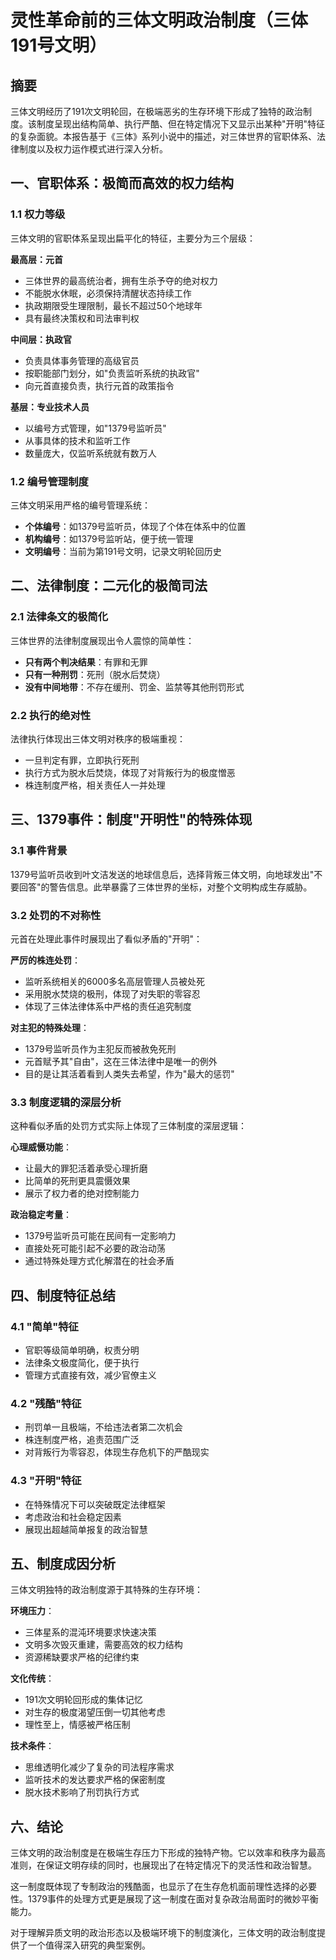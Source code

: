 # 灵性革命前的三体文明政治制度（三体191号文明）

## 摘要

三体文明经历了191次文明轮回，在极端恶劣的生存环境下形成了独特的政治制度。该制度呈现出结构简单、执行严酷、但在特定情况下又显示出某种"开明"特征的复杂面貌。本报告基于《三体》系列小说中的描述，对三体世界的官职体系、法律制度以及权力运作模式进行深入分析。

## 一、官职体系：极简而高效的权力结构

### 1.1 权力等级

三体文明的官职体系呈现出扁平化的特征，主要分为三个层级：

**最高层：元首**

- 三体世界的最高统治者，拥有生杀予夺的绝对权力
- 不能脱水休眠，必须保持清醒状态持续工作
- 执政期限受生理限制，最长不超过50个地球年
- 具有最终决策权和司法审判权

**中间层：执政官**

- 负责具体事务管理的高级官员
- 按职能部门划分，如"负责监听系统的执政官"
- 向元首直接负责，执行元首的政策指令

**基层：专业技术人员**

- 以编号方式管理，如"1379号监听员"
- 从事具体的技术和监听工作
- 数量庞大，仅监听系统就有数万人

### 1.2 编号管理制度

三体文明采用严格的编号管理系统：

- **个体编号**：如1379号监听员，体现了个体在体系中的位置
- **机构编号**：如1379号监听站，便于统一管理
- **文明编号**：当前为第191号文明，记录文明轮回历史

## 二、法律制度：二元化的极简司法

### 2.1 法律条文的极简化

三体世界的法律制度展现出令人震惊的简单性：

- **只有两个判决结果**：有罪和无罪
- **只有一种刑罚**：死刑（脱水后焚烧）
- **没有中间地带**：不存在缓刑、罚金、监禁等其他刑罚形式

### 2.2 执行的绝对性

法律执行体现出三体文明对秩序的极端重视：

- 一旦判定有罪，立即执行死刑
- 执行方式为脱水后焚烧，体现了对背叛行为的极度憎恶
- 株连制度严格，相关责任人一并处理

## 三、1379事件：制度"开明性"的特殊体现

### 3.1 事件背景

1379号监听员收到叶文洁发送的地球信息后，选择背叛三体文明，向地球发出"不要回答"的警告信息。此举暴露了三体世界的坐标，对整个文明构成生存威胁。

### 3.2 处罚的不对称性

元首在处理此事件时展现出了看似矛盾的"开明"：

**严厉的株连处罚**：

- 监听系统相关的6000多名高层管理人员被处死
- 采用脱水焚烧的极刑，体现了对失职的零容忍
- 体现了三体法律体系中严格的责任追究制度

**对主犯的特殊处理**：

- 1379号监听员作为主犯反而被赦免死刑
- 元首赋予其"自由"，这在三体法律中是唯一的例外
- 目的是让其活着看到人类失去希望，作为"最大的惩罚"

### 3.3 制度逻辑的深层分析

这种看似矛盾的处罚方式实际上体现了三体制度的深层逻辑：

**心理威慑功能**：

- 让最大的罪犯活着承受心理折磨
- 比简单的死刑更具震慑效果
- 展示了权力者的绝对控制能力

**政治稳定考量**：

- 1379号监听员可能在民间有一定影响力
- 直接处死可能引起不必要的政治动荡
- 通过特殊处理方式化解潜在的社会矛盾

## 四、制度特征总结

### 4.1 "简单"特征

- 官职等级简单明确，权责分明
- 法律条文极度简化，便于执行
- 管理方式直接有效，减少官僚主义

### 4.2 "残酷"特征

- 刑罚单一且极端，不给违法者第二次机会
- 株连制度严格，追责范围广泛
- 对背叛行为零容忍，体现生存危机下的严酷现实

### 4.3 "开明"特征

- 在特殊情况下可以突破既定法律框架
- 考虑政治和社会稳定因素
- 展现出超越简单报复的政治智慧

## 五、制度成因分析

三体文明独特的政治制度源于其特殊的生存环境：

**环境压力**：

- 三体星系的混沌环境要求快速决策
- 文明多次毁灭重建，需要高效的权力结构
- 资源稀缺要求严格的纪律约束

**文化传统**：

- 191次文明轮回形成的集体记忆
- 对生存的极度渴望压倒一切其他考虑
- 理性至上，情感被严格压制

**技术条件**：

- 思维透明化减少了复杂的司法程序需求
- 监听技术的发达要求严格的保密制度
- 脱水技术影响了刑罚执行方式

## 六、结论

三体文明的政治制度是在极端生存压力下形成的独特产物。它以效率和秩序为最高准则，在保证文明存续的同时，也展现出了在特定情况下的灵活性和政治智慧。

这一制度既体现了专制政治的残酷面，也显示了在生存危机面前理性选择的必要性。1379事件的处理方式更是展现了这一制度在面对复杂政治局面时的微妙平衡能力。

对于理解异质文明的政治形态以及极端环境下的制度演化，三体文明的政治制度提供了一个值得深入研究的典型案例。